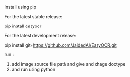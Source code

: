 Install using pip

For the latest stable release:

pip install easyocr

For the latest development release:

pip install git+https://github.com/JaidedAI/EasyOCR.git

run :
1) add image  source file path and give and chage doctype
2) and run using python <python file name>

